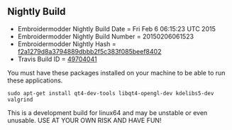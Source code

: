 
Nightly Build
------------------------------

* Embroidermodder Nightly Build Date = Fri Feb  6 06:15:23 UTC 2015
* Embroidermodder Nightly Build Number = 20150206061523
* Embroidermodder Nightly Hash = [f2a1279d8a3794889dbbb2f5c383f085beef8402](https://github.com/Embroidermodder/Embroidermodder/commit/f2a1279d8a3794889dbbb2f5c383f085beef8402)
* Travis Build ID = [49704041](https://travis-ci.org/Embroidermodder/Embroidermodder/builds/49704041)

You must have these packages installed on your machine to be able to run these applications.
```
sudo apt-get install qt4-dev-tools libqt4-opengl-dev kdelibs5-dev valgrind
```

This is a development build for linux64 and may be unstable or even unusable.
USE AT YOUR OWN RISK AND HAVE FUN!


